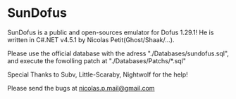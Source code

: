 SunDofus
========

SunDofus is a public and open-sources emulator for Dofus 1.29.1!
He is written in C#.NET v4.5.1 by Nicolas Petit(Ghost/Shaak/...).

Please use the official database with the adress "./Databases/sundofus.sql",
and execute the fowolling patch at "./Databases/Patchs/*.sql"

Special Thanks to Subv, Little-Scaraby, Nightwolf for the help!

Please send the bugs at nicolas.p.mail@gmail.com